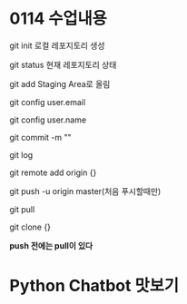 # 0114 수업내용

git init 로컬 레포지토리 생성

git status 현재 레포지토리 상태

git add Staging Area로 올림

git config user.email

git config user.name

git commit -m ""

git log

git remote add origin {}

git push -u origin master(처음 푸시할때만)

git pull

git clone {}



**push 전에는 pull이 있다**



# Python Chatbot 맛보기

